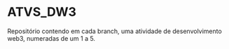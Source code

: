 # ATVS_DW3

Repositório contendo em cada branch, uma atividade de desenvolvimento web3, numeradas de um 1 a 5.
